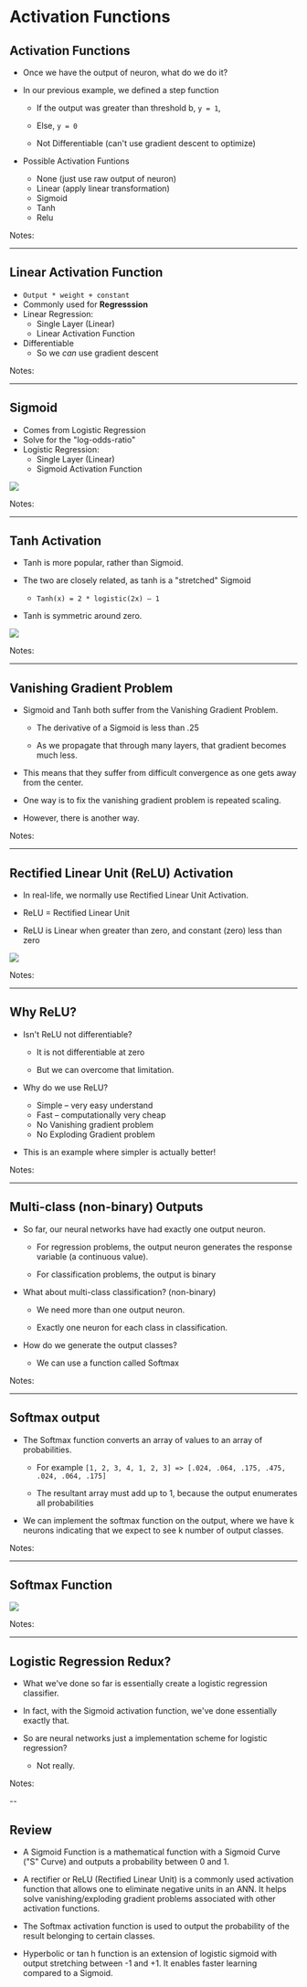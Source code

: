 Activation Functions
======

## Activation Functions

 * Once we have the output of neuron, what do we do it?

 * In our previous example, we defined a step function

     - If the output was greater than threshold b, `y = 1`,

     - Else, `y = 0`

     - Not Differentiable (can't use gradient descent to optimize)

 * Possible Activation Funtions
   - None (just use raw output of neuron)
   - Linear (apply linear transformation)
   - Sigmoid
   - Tanh
   - Relu

Notes:



---
## Linear Activation Function

   * `Output * weight + constant`
   * Commonly used for **Regresssion**
   * Linear Regression:
     - Single Layer (Linear)
     - Linear Activation Function
   * Differentiable
     - So we *can* use gradient descent

Notes:



---
## Sigmoid

   * Comes from Logistic Regression
   * Solve for the "log-odds-ratio"
   * Logistic Regression:
     - Single Layer (Linear)
     - Sigmoid Activation Function

![](../../assets/images/deep-learning/activation-sigmoid.png) <!-- {"left" : 1.72, "top" : 3.21, "height" : 3.86, "width" : 6.81} -->



Notes:


---
## Tanh Activation

 * Tanh is more popular, rather than Sigmoid.

 * The two are closely related, as tanh is a "stretched" Sigmoid

     - `Tanh(x) = 2 * logistic(2x) – 1`

 * Tanh is symmetric around zero.

![](../../assets/images/deep-learning/activation-sigmoid-vs-tanh.png) <!-- {"left" : 0.77, "top" : 3.3, "height" : 3.24, "width" : 8.71} -->



Notes:



---
## Vanishing Gradient Problem

 * Sigmoid and Tanh both suffer from the Vanishing Gradient Problem.

     - The derivative of a Sigmoid is less than .25

     - As we propagate that through many layers, that gradient becomes much less.

 * This means that they suffer from difficult convergence as one gets away from the center.

 * One way is to fix the vanishing gradient problem is repeated scaling.

 * However, there is another way.

Notes:


---
## Rectified Linear Unit (ReLU) Activation


 * In real-life, we normally use Rectified Linear Unit Activation.

 * ReLU = Rectified Linear Unit

 * ReLU is Linear when greater than zero, and constant (zero) less than zero

![](../../assets/images/deep-learning/activation-sigmoid-vs-relu.png) <!-- {"left" : 0.58, "top" : 3.26, "height" : 3.57, "width" : 9.09} -->


Notes:



---
## Why ReLU?


 * Isn't ReLU not differentiable?

     - It is not differentiable at zero

     - But we can overcome that limitation.

 * Why do we use ReLU?

     - Simple
     – very easy understand
     - Fast – computationally very cheap
     - No Vanishing gradient problem
     - No Exploding Gradient problem

 * This is an example where simpler is actually better!

Notes:



---



## Multi-class (non-binary) Outputs

 * So far, our neural networks have had exactly one output neuron.

     - For regression problems, the output neuron generates the response variable (a continuous value).

     - For classification problems, the output is binary

 * What about multi-class classification? (non-binary)

     - We need more than one output neuron.

     - Exactly one neuron for each class in classification.

 * How do we generate the output classes?

     - We can use a function called Softmax

Notes:


---
## Softmax output

 * The Softmax function converts an array of values to an array of probabilities.

     - For example `[1, 2, 3, 4, 1, 2, 3] => [.024, .064, .175, .475, .024, .064, .175]`

     - The resultant array must add up to 1, because the output enumerates all probabilities

 * We can implement the softmax function on the output, where we have k neurons indicating that we expect to see k number of output classes.

Notes:


---
## Softmax Function

![](../../assets/images/deep-learning/Softmax-Function.png) <!-- {"left" : 0.38, "top" : 1.5, "height" : 4.5, "width" : 9.48} -->



Notes:



---
## Logistic Regression Redux?


 * What we've done so far is essentially create a logistic regression classifier.

 * In fact, with the Sigmoid activation function, we've done essentially exactly that.

 * So are neural networks just a implementation scheme for logistic regression?

     - Not really.

Notes:

--

## Review


 * A Sigmoid Function is a mathematical function with a Sigmoid Curve ("S" Curve) and outputs a probability between 0 and 1.

 * A rectifier or ReLU (Rectified Linear Unit) is a commonly used activation function that allows one to eliminate negative units in an ANN. It helps solve vanishing/exploding gradient problems associated with other activation functions.

 * The Softmax activation function is used to output the probability of the result belonging to certain classes.

 * Hyperbolic or tan h function is an extension of logistic sigmoid with output stretching between -1 and +1. It enables faster learning compared to a Sigmoid.
